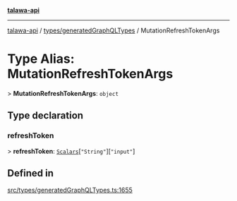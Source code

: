 [**talawa-api**](../../../README.md)

***

[talawa-api](../../../modules.md) / [types/generatedGraphQLTypes](../README.md) / MutationRefreshTokenArgs

# Type Alias: MutationRefreshTokenArgs

\> **MutationRefreshTokenArgs**: `object`

## Type declaration

### refreshToken

\> **refreshToken**: [`Scalars`](Scalars.md)\[`"String"`\]\[`"input"`\]

## Defined in

[src/types/generatedGraphQLTypes.ts:1655](https://github.com/PalisadoesFoundation/talawa-api/blob/039b0f127fb8caa46d57186ab4b3bb27fe150903/src/types/generatedGraphQLTypes.ts#L1655)
